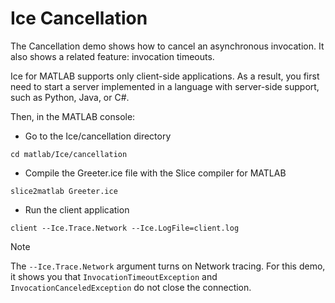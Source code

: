 # Ice Cancellation

The Cancellation demo shows how to cancel an asynchronous invocation. It also shows a related feature: invocation
timeouts.

Ice for MATLAB supports only client-side applications. As a result, you first need to start a server implemented
in a language with server-side support, such as Python, Java, or C#.

Then, in the MATLAB console:

- Go to the Ice/cancellation directory

```shell
cd matlab/Ice/cancellation
```

- Compile the Greeter.ice file with the Slice compiler for MATLAB

```shell
slice2matlab Greeter.ice
```

- Run the client application

```shell
client --Ice.Trace.Network --Ice.LogFile=client.log
```

> [!NOTE]
> The `--Ice.Trace.Network` argument turns on Network tracing. For this demo, it shows you that
> `InvocationTimeoutException` and `InvocationCanceledException` do not close the connection.

